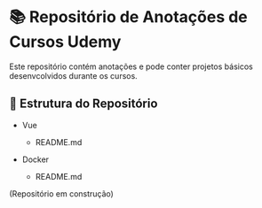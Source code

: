 # 📚 Repositório de Anotações de Cursos Udemy

Este repositório contém anotações e pode conter projetos básicos desenvcolvidos durante os cursos.

## 📁 Estrutura do Repositório
- Vue
  - README.md
 
- Docker
  - README.md 

 (Repositório em construção)
